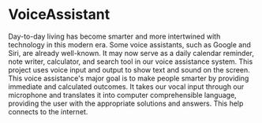# VoiceAssistant

Day-to-day living has become smarter and more intertwined with technology in this modern era. Some voice assistants, such as Google and Siri, are already well-known. It may now serve as a daily calendar reminder, note writer, calculator, and search tool in our voice assistance system. This project uses voice input and output to show text and sound on the screen. This voice assistance's major goal is to make people smarter by providing immediate and calculated outcomes. It takes our vocal input through our microphone and translates it into computer comprehensible language, providing the user with the appropriate solutions and answers. This help connects to the internet.
